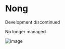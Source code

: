 # Nong
Development discontinued

No longer managed

![image](https://user-images.githubusercontent.com/101671122/158829812-6639e203-f357-4f50-8220-2dc7543d63ee.png)
